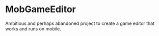 # MobGameEditor
Ambitious and perhaps abandoned project to create a game editor that works and runs on mobile.
